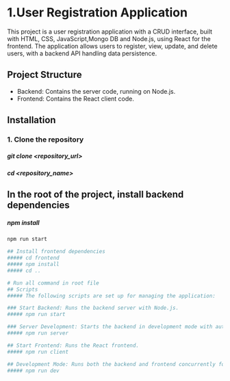 # 1.User Registration Application

This project is a user registration application with a CRUD interface, built with HTML, CSS, JavaScript,Mongo DB and Node.js, using React for the frontend. 
The application allows users to register, view, update, and delete users, with a backend API handling data persistence.

## Project Structure

- Backend: Contains the server code, running on Node.js.
- Frontend: Contains the React client code.

## Installation

### 1. Clone the repository
##### git clone <repository_url>
##### cd <repository_name>

## In the root of the project, install backend dependencies
##### npm install


```bash
npm run start

## Install frontend dependencies
##### cd frontend
##### npm install
##### cd ..

# Run all command in root file 
## Scripts 
##### The following scripts are set up for managing the application:

### Start Backend: Runs the backend server with Node.js.
##### npm run start

### Server Development: Starts the backend in development mode with automatic restarts on code changes.
##### npm run server

## Start Frontend: Runs the React frontend.
##### npm run client

## Development Mode: Runs both the backend and frontend concurrently for local development.
##### npm run dev


 

